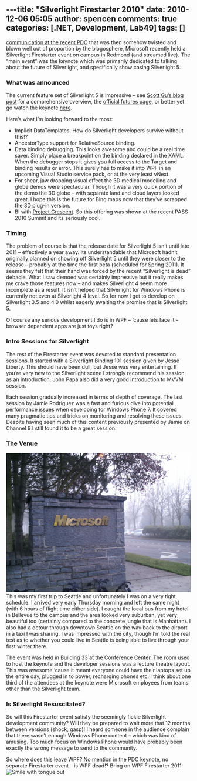 ---title: "Silverlight Firestarter 2010"
date: 2010-12-06 05:05
author: spencen
comments: true
categories: [.NET, Development, Lab49]
tags: []
---
[communication at the recent PDC](http://team.silverlight.net/announcement/pdc-and-silverlight/) that was then somehow twisted and blown well out of proportion by the blogosphere, Microsoft recently held a Silverlight Firestarter event on campus in Redmond (and streamed live). The “main event” was the keynote which was primarily dedicated to talking about the future of Silverlight, and specifically show casing Silverlight 5.
  

### What was announced

  

The current feature set of Silverlight 5 is impressive – see [Scott Gu’s blog post](http://weblogs.asp.net/scottgu/archive/2010/12/02/announcing-silverlight-5.aspx) for a comprehensive overview, the [official futures page](http://www.microsoft.com/silverlight/future/), or better yet go watch the keynote [here](http://www.silverlight.net/news/events/firestarter/).
  

Here’s what I’m looking forward to the most:
  

*   Implicit DataTemplates. How do Silverlight developers survive without this!? 
*   AncestorType support for RelativeSource binding. 
*   Data binding debugging. This looks awesome and could be a real time saver. Simply place a breakpoint on the binding declared in the XAML. When the debugger stops it gives you full access to the Target and binding results or error. This surely has to make it into WPF in an upcoming Visual Studio service pack, or at the very least vNext. 
*   For shear, jaw dropping visual effect the 3D medical modelling and globe demos were spectacular. Though it was a very quick portion of the demo the 3D globe – with separate land and cloud layers looked great. I hope this is the future for Bing maps now that they’ve scrapped the 3D plug-in version. 
*   BI with [Project Crescent](http://team.silverlight.net/announcement/project-crescent/). So this offering was shown at the recent PASS 2010 Summit and its seriously cool.   

### Timing

  

The problem of course is that the release date for Silverlight 5 isn’t until late 2011 – effectively a year away. Its understandable that Microsoft hadn’t originally planned on showing off Silverlight 5 until they were closer to the release – probably at the time the first beta (scheduled for Spring 2011). It seems they felt that their hand was forced by the recent “Silverlight is dead” debacle. What I saw demoed was certainly impressive but it really makes me crave those features now – and makes Silverlight 4 seem more incomplete as a result. It isn’t helped that Silverlight for Windows Phone is currently not even at Silverlight 4 level. So for now I get to develop on Silverlight 3.5 and 4.0 whilst eagerly awaiting the promise that is Silverlight 5. 
  

Of course any serious development I do is in WPF – ‘cause lets face it – browser dependent apps are just toys right?
  

### Intro Sessions for Silverlight

  

The rest of the Firestarter event was devoted to standard presentation sessions. It started with a Silverlight Binding 101 session given by Jesse Liberty. This should have been dull, but Jesse was very entertaining. If you’re very new to the Silverlight scene I strongly recommend his session as an introduction. John Papa also did a very good introduction to MVVM session.
  

Each session gradually increased in terms of depth of coverage. The last session by Jamie Rodriguez was a fast and furious dive into potential performance issues when developing for Windows Phone 7. It covered many pragmatic tips and tricks on monitoring and resolving these issues. Despite having seen much of this content previously presented by Jamie on Channel 9 I still found it to be a great session.
  

### The Venue

  

<a href="/images/Microsoft%20Campus%20Sign.jpg">![Microsoft Campus Sign](/images/Microsoft%20Campus%20Sign.jpg "Microsoft Campus Sign")</a>This was my first trip to Seattle and unfortunately I was on a very tight schedule. I arrived very early Thursday morning and left the same night (with 6 hours of flight time either side). I caught the local bus from my hotel in Bellevue to the campus and the area looked very suburban, yet very beautiful too (certainly compared to the concrete jungle that is Manhattan). I also had a detour through downtown Seattle on the way back to the airport in a taxi I was sharing. I was impressed with the city, though I’m told the real test as to whether you could live in Seattle is being able to live through your first winter there.
  

The event was held in Building 33 at the Conference Center. The room used to host the keynote and the developer sessions was a lecture theatre layout. This was awesome ‘cause it meant everyone could have their laptops set up the entire day, plugged in to power, recharging phones etc. I think about one third of the attendees at the keynote were Microsoft employees from teams other than the Silverlight team.
  

### Is Silverlight Resuscitated?

  

So will this Firestarter event satisfy the seemingly fickle Silverlight development community? Will they be prepared to wait more that 12 months between versions (shock, gasp)! I heard someone in the audience complain that there wasn’t enough Windows Phone content – which was kind of amusing. Too much focus on Windows Phone would have probably been exactly the wrong message to send to the community.
  

So where does this leave WPF? No mention in the PDC keynote, no separate Firestarter event – is WPF dead!? Bring on WPF Firestarter 2011 ![Smile with tongue out](/images/wlEmoticon-smilewithtongueout_2.png)


